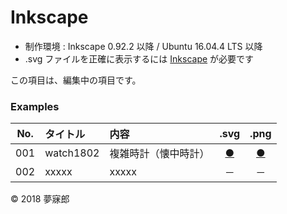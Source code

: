 # Inkscape

* 制作環境 : Inkscape 0.92.2 以降 / Ubuntu 16.04.4 LTS 以降
* .svg ファイルを正確に表示するには [Inkscape](https://inkscape.org/ja/) が必要です

この項目は、編集中の項目です。

### <b>Examples</b>

|No.|タイトル|内容|.svg|.png|
|:--:|:--|:--|:--:|:--:|
|001|watch1802|複雑時計（懐中時計）|[●](https://takashinishimura.github.io/Inkscape/svg/watch1802.svg)|[●](https://takashinishimura.github.io/Inkscape/png/watch1802.png)|
|002|xxxxx|xxxxx|－|－|

© 2018 夢寐郎